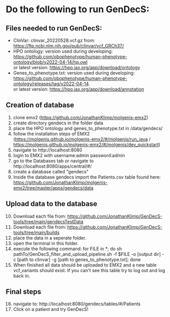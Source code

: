 # Do the following to run GenDecS:

## Files needed to run GenDecS:
* ClinVar: clinvar_20220528.vcf.gz from: https://ftp.ncbi.nlm.nih.gov/pub/clinvar/vcf_GRCh37/ 
* HPO ontology: version used during developing: https://github.com/obophenotype/human-phenotype-ontology/blob/v2022-04-14/hp.owl   
   or latest version: https://hpo.jax.org/app/download/ontology 
* Genes_to_phenotype.txt: version used during developing: https://github.com/obophenotype/human-phenotype-ontology/releases/tag/v2022-04-14.   
   or latest version: https://hpo.jax.org/app/download/annotation 

## Creation of database
1. clone emx2 (https://github.com/JonathanKlimp/molgenis-emx2)
2. create directory gendecs in the folder data
3. place the HPO ontology and genes_to_phenotype.txt in /data/gendecs/
4. follow the installation steps of EMX2 (https://molgenis.github.io/molgenis-emx2/#/molgenis/run_java / https://molgenis.github.io/molgenis-emx2/#/molgenis/dev_quickstart)
5. navigate to http://localhost:8080
6. login to EMX2 with username:admin password:admin
7. go to the Databases tab or navigate to http://localhost:8080/apps/central/#/
8. create a database called "gendecs"
9. Inside the database gendecs import the Patients.csv table found here: https://github.com/JonathanKlimp/molgenis-emx2/tree/master/apps/gendecs/data

## Upload data to the database
10. Download each file from: https://github.com/JonathanKlimp/GenDecS-tools/tree/main/gendecsTestData
11. Download each file from: https://github.com/JonathanKlimp/GenDecS-tools/tree/main/builds
12. place the data in a seperate folder.
13. open the terminal in this folder.
14. execute the following command:
    for FILE in *; do sh pathTo/GenDecS_filter_and_upload_pipeline.sh -f $FILE -o [output dir] -c [path to clinvar] -g [path to genes_to_phenotype.txt]; done
15. When finished all data should be uploaded to EMX2 and a new table vcf_variants should exist.
    If you can't see this table try to log out and log back in.

## Final steps
16. navigate to: http://localhost:8080/gendecs/tables/#/Patients
17. Click on a patient and try GenDecS!
